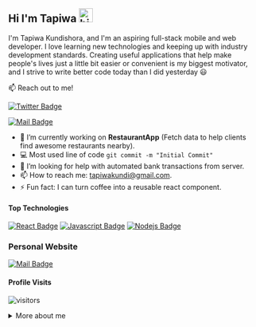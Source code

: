 ## Hi I'm Tapiwa <img src="https://user-images.githubusercontent.com/1303154/88677602-1635ba80-d120-11ea-84d8-d263ba5fc3c0.gif" width="28px" alt="hi">

I'm Tapiwa Kundishora, and I'm an aspiring full-stack mobile and web developer. I love learning new technologies and keeping up with industry development standards. Creating useful applications that help make people's lives just a little bit easier or convenient is my biggest motivator, and I strive to write better code today than I did yesterday 😃

:mailbox: Reach out to me!

[![Twitter Badge](https://img.shields.io/badge/-@tapiwa_kundi-1ca0f1?style=flat&labelColor=1ca0f1&logo=twitter&logoColor=white&link=https://twitter.com/tapiwa_kundi)](https://twitter.com/tapiwa_kundi) 
<!-- [![Linkedin Badge](https://img.shields.io/badge/-Islem-0e76a8?style=flat&labelColor=0e76a8&logo=linkedin&logoColor=white)](https://www.linkedin.com/in/islem-maboud/) -->
[![Mail Badge](https://img.shields.io/badge/-tapiwakundi-c0392b?style=flat&labelColor=c0392b&logo=gmail&logoColor=white)](mailto:tapiwakundi@gmail.com)

<!-- TODO: Add last video link -->

- 🔭 I’m currently working on **RestaurantApp** (Fetch data to help clients find awesome restaurants nearby).
- :computer: Most used line of code `git commit -m "Initial Commit"`
- 🤔 I’m looking for help with automated bank transactions from server.
- 📫 How to reach me: tapiwakundi@gmail.com.
- ⚡ Fun fact: I can turn coffee into a reusable react component.

#### Top Technologies

<!-- TODO: Make technologies links takes you to repositories -->

[![React Badge](https://img.shields.io/badge/-React-61DBFB?style=for-the-badge&labelColor=black&logo=react&logoColor=61DBFB)](https://github.com/tapiwakundi/hotel-site) [![Javascript Badge](https://img.shields.io/badge/-Javascript-F0DB4F?style=for-the-badge&labelColor=black&logo=javascript&logoColor=F0DB4F)](#)  [![Nodejs Badge](https://img.shields.io/badge/-Nodejs-3C873A?style=for-the-badge&labelColor=black&logo=node.js&logoColor=3C873A)](#) 

### Personal Website
[![Mail Badge](https://img.shields.io/badge/-tapiwakundi.com-c0392b?style=flat&labelColor=c0392b&logo=google-chrome&logoColor=blue)](tapiwakundi.com)


<!-- 
#### Bizness
- :paperclip: [My Resume/CV](https://github.com/ipenywis/ipenywis/blob/master/resumes/resume%20v1.0.pdf) -->



#### Profile Visits 

![visitors](https://visitor-badge.glitch.me/badge?page_id=tapiwakundi.tapiwakundi)

<details>
<summary>
  More about me
</summary>

<br >

I love making applications because it's extremely fulfilling to take ideas we have floating in our heads and then using what we know about programming, turning them into real-life applications that people can use. The ability to code out our thoughts blows my mind to this day

#### What is my mission?

My misson here is very simple, using my knowledge of programming to solve problems.

#### Weekly Coding Stats

<!--START_SECTION:waka-->
```text
JavaScript   21 hrs 19 mins  ████████████████████████▓   99.16 % 
JSON         10 mins         ▒░░░░░░░░░░░░░░░░░░░░░░░░   00.83 % 
```
<!--END_SECTION:waka-->

#### Github Stats

[![Tapiwa's github stats](https://github-readme-stats.vercel.app/api?username=tapiwakundi&hide=prs,contribs,stars,issues&theme=tokyonight)](https://github.com/anuraghazra/github-readme-stats)


</details>
